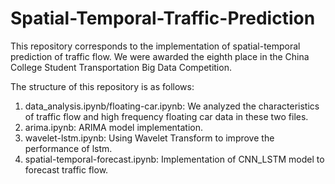 # Spatial-Temporal-Traffic-Prediction

This repository corresponds to the implementation of spatial-temporal prediction of traffic flow. We were awarded the eighth place in the China College Student Transportation Big Data Competition.

The structure of this repository is as follows:

1. data_analysis.ipynb/floating-car.ipynb: We analyzed the characteristics of traffic flow and high frequency floating car data in these two files.
2. arima.ipynb: ARIMA model implementation.
3. wavelet-lstm.ipynb: Using Wavelet Transform to improve the performance of lstm.
4. spatial-temporal-forecast.ipynb: Implementation of CNN_LSTM model to forecast traffic flow.
